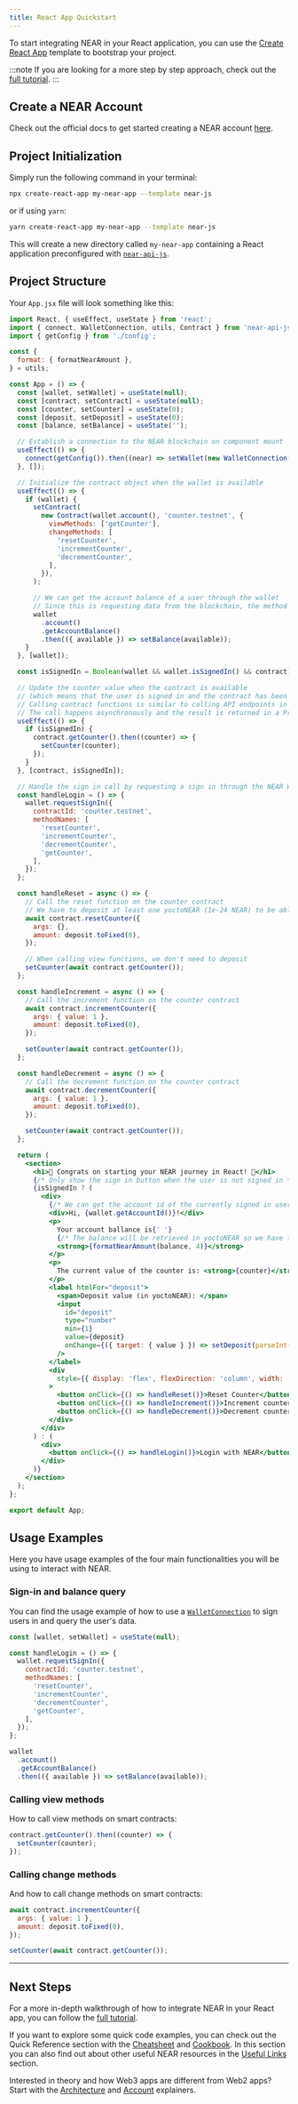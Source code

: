 ```yaml
---
title: React App Quickstart
---
```


To start integrating NEAR in your React application, you can use the [Create React App](https://create-react-app.dev/) template to bootstrap your project.

:::note
If you are looking for a more step by step approach, check out the [full tutorial](/developers/react/getting-started/react-tutorial).
:::

## Create a NEAR Account

Check out the official docs to get started creating a NEAR account [here](https://docs.near.org/docs/develop/basics/create-account).

## Project Initialization

Simply run the following command in your terminal:

```bash
npx create-react-app my-near-app --template near-js
```

or if using `yarn`:

```bash
yarn create-react-app my-near-app --template near-js
```

This will create a new directory called `my-near-app` containing a React application preconfigured with [`near-api-js`](https://github.com/near/near-api-js).

## Project Structure

Your `App.jsx` file will look something like this:

```jsx title="src/App.jsx" showLineNumbers
import React, { useEffect, useState } from 'react';
import { connect, WalletConnection, utils, Contract } from 'near-api-js';
import { getConfig } from './config';

const {
  format: { formatNearAmount },
} = utils;

const App = () => {
  const [wallet, setWallet] = useState(null);
  const [contract, setContract] = useState(null);
  const [counter, setCounter] = useState(0);
  const [deposit, setDeposit] = useState(0);
  const [balance, setBalance] = useState('');

  // Establish a connection to the NEAR blockchain on component mount
  useEffect(() => {
    connect(getConfig()).then((near) => setWallet(new WalletConnection(near)));
  }, []);

  // Initialize the contract object when the wallet is available
  useEffect(() => {
    if (wallet) {
      setContract(
        new Contract(wallet.account(), 'counter.testnet', {
          viewMethods: ['getCounter'],
          changeMethods: [
            'resetCounter',
            'incrementCounter',
            'decrementCounter',
          ],
        }),
      );

      // We can get the account balance of a user through the wallet
      // Since this is requesting data from the blockchain, the method returns a Promise
      wallet
        .account()
        .getAccountBalance()
        .then(({ available }) => setBalance(available));
    }
  }, [wallet]);

  const isSignedIn = Boolean(wallet && wallet.isSignedIn() && contract);

  // Update the counter value when the contract is available
  // (which means that the user is signed in and the contract has been initialized)
  // Calling contract functions is similar to calling API endpoints in traditional web apps
  // The call happens asynchronously and the result is returned in a Promise
  useEffect(() => {
    if (isSignedIn) {
      contract.getCounter().then((counter) => {
        setCounter(counter);
      });
    }
  }, [contract, isSignedIn]);

  // Handle the sign in call by requesting a sign in through the NEAR Wallet
  const handleLogin = () => {
    wallet.requestSignIn({
      contractId: 'counter.testnet',
      methodNames: [
        'resetCounter',
        'incrementCounter',
        'decrementCounter',
        'getCounter',
      ],
    });
  };

  const handleReset = async () => {
    // Call the reset function on the counter contract
    // We have to deposit at least one yoctoNEAR (1e-24 NEAR) to be able to call change functions
    await contract.resetCounter({
      args: {},
      amount: deposit.toFixed(0),
    });

    // When calling view functions, we don't need to deposit
    setCounter(await contract.getCounter());
  };

  const handleIncrement = async () => {
    // Call the increment function on the counter contract
    await contract.incrementCounter({
      args: { value: 1 },
      amount: deposit.toFixed(0),
    });

    setCounter(await contract.getCounter());
  };

  const handleDecrement = async () => {
    // Call the decrement function on the counter contract
    await contract.decrementCounter({
      args: { value: 1 },
      amount: deposit.toFixed(0),
    });

    setCounter(await contract.getCounter());
  };

  return (
    <section>
      <h1>🎉 Congrats on starting your NEAR journey in React! 🎉</h1>
      {/* Only show the sign in button when the user is not signed in */}
      {isSignedIn ? (
        <div>
          {/* We can get the account id of the currently signed in user through the wallet */}
          <div>Hi, {wallet.getAccountId()}!</div>
          <p>
            Your account ballance is{' '}
            {/* The balance will be retrieved in yoctoNEAR so we have to format it to a NEAR amount */}
            <strong>{formatNearAmount(balance, 4)}</strong>
          </p>
          <p>
            The current value of the counter is: <strong>{counter}</strong>
          </p>
          <label htmlFor="deposit">
            <span>Deposit value (in yoctoNEAR): </span>
            <input
              id="deposit"
              type="number"
              min={1}
              value={deposit}
              onChange={({ target: { value } }) => setDeposit(parseInt(value))}
            />
          </label>
          <div
            style={{ display: 'flex', flexDirection: 'column', width: '50%' }}
          >
            <button onClick={() => handleReset()}>Reset Counter</button>
            <button onClick={() => handleIncrement()}>Increment counter</button>
            <button onClick={() => handleDecrement()}>Decrement counter</button>
          </div>
        </div>
      ) : (
        <div>
          <button onClick={() => handleLogin()}>Login with NEAR</button>
        </div>
      )}
    </section>
  );
};

export default App;
```

## Usage Examples

Here you have usage examples of the four main functionalities you will be using to interact with NEAR.

### Sign-in and balance query

You can find the usage example of how to use a [`WalletConnection`](https://near.github.io/near-api-js/classes/walletaccount.walletconnection.html) to sign users in and query the user's data.

```js showLineNumbers
const [wallet, setWallet] = useState(null);

const handleLogin = () => {
  wallet.requestSignIn({
    contractId: 'counter.testnet',
    methodNames: [
      'resetCounter',
      'incrementCounter',
      'decrementCounter',
      'getCounter',
    ],
  });
};

wallet
  .account()
  .getAccountBalance()
  .then(({ available }) => setBalance(available));
```

### Calling view methods

How to call view methods on smart contracts:

```js showLineNumbers
contract.getCounter().then((counter) => {
  setCounter(counter);
});
```

### Calling change methods

And how to call change methods on smart contracts:

```js showLineNumbers
await contract.incrementCounter({
  args: { value: 1 },
  amount: deposit.toFixed(0),
});

setCounter(await contract.getCounter());
```

---

## Next Steps

For a more in-depth walkthrough of how to integrate NEAR in your React app, you can follow the [full tutorial](/developers/react/getting-started/react-tutorial).

If you want to explore some quick code examples, you can check out the Quick Reference section with the [Cheatsheet](/developers/react/quick-reference/cheatsheet) and [Cookbook](/developers/react/quick-reference/cookbook). In this section you can also find out about other useful NEAR resources in the [Useful Links](/developers/react/quick-reference/useful-links) section.

Interested in theory and how Web3 apps are different from Web2 apps? Start with the [Architecture](/developers/theory/application-architecture) and [Account](/developers/protocol/accounts) explainers.
